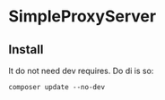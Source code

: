 # SimpleProxyServer

## Install

It do not need dev requires. Do di is so:
```
composer update --no-dev
```